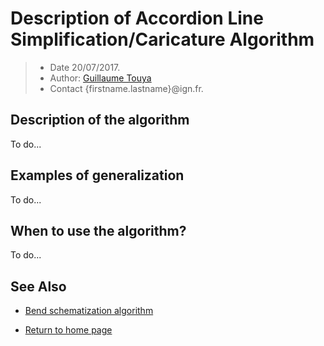 # Description of Accordion Line Simplification/Caricature Algorithm

> - Date 20/07/2017.
> - Author: [Guillaume Touya][1]
> - Contact {firstname.lastname}@ign.fr.



Description of the algorithm
-------------
To do...



Examples of generalization
-------------
To do...


When to use the algorithm?
-------------
To do...



See Also
-------------
- [Bend schematization algorithm][2]

- [Return to home page][3]

[1]: https://umrlastig.github.io/guillaume-touya/
[2]: /bend_schematization.md
[3]: https://ignf.github.io/CartAGen
